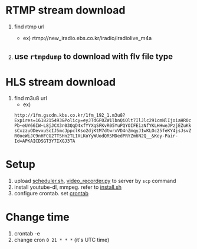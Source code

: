 # RTMP stream download
1. find rtmp url
    - ex) rtmp://new_iradio.ebs.co.kr/iradio/iradiolive_m4a
    
2. use `rtmpdump` to download with flv file type
    - 

# HLS stream download
1. find m3u8 url
    - ex) 
   ```
   http://1fm.gscdn.kbs.co.kr/1fm_192_1.m3u8?Expires=1618215493&Policy=eyJTdGF0ZW1lbnQiOlt7IlJlc291cmNlIjoiaHR0cDovLzFmbS5nc2Nkbi5rYnMuY28ua3IvMWZtXzE5Ml8xLm0zdTgiLCJDb25kaXRpb24iOnsiRGF0ZUxlc3NUaGFuIjp7IkFXUzpFcG9jaFRpbWUiOjE2MTgyMTU0OTN9fX1dfQ__&Signature=l2L~HoxlcldO471Ot8T1dLV6ZNh05HFj-Pb~eUY66IW~L8jJCX3n03QqD4xfYYXqSFKvR05YuPQYOIFEizNfYKLHHweJPzjEZuKk7dbRgHrR9IECiTi-sCxzzuODevxuScIJ5mcJppclKso2djKtM7dtwrxVD4nZmqyJ1wKLOc25feKY4jsJsvZZ0rBHxlJTBNh1Vg2~7Vj0fqCAapZOshwK6AsPaYySD5ip1IbFD2nOhQUYJ5zDo7YMjRAyrLdFlvDsLRHwPGCLhZBu9Bd~0QVJ1KjpvoeokKa-R0oeWiJC9nHFCG2TTSHn2TLIXLKoYyWUodQRSMDedPRYZm6N2Q__&Key-Pair-Id=APKAICDSGT3Y7IXGJ3TA
   ```
   
# Setup
1. upload [scheduler.sh](scheduler.sh), [video_recorder.py](video_recorder.py) to server by `scp` command
2. install youtube-dl, mmpeg. refer to [install.sh](install.sh)
3. configure crontab. set [crontab](crontab)

# Change time
1. crontab -e 
2. change cron `0 21 * * *` (it's UTC time)